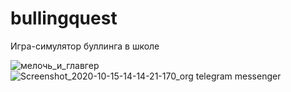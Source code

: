 # bullingquest
Игра-симулятор буллинга в школе

![мелочь_и_главгер](https://user-images.githubusercontent.com/23356183/96115626-ed87ba80-0eef-11eb-9272-59c1a73f43ca.png)
![Screenshot_2020-10-15-14-14-21-170_org telegram messenger](https://user-images.githubusercontent.com/23356183/96116255-d9908880-0ef0-11eb-8133-091a54d9c7a5.jpg)
